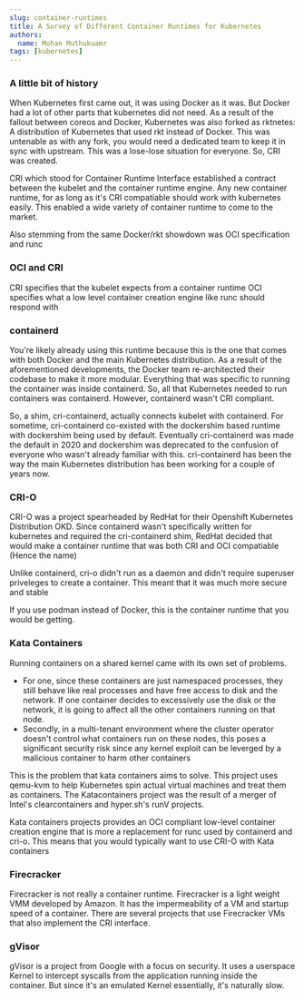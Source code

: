 ```yaml
---
slug: container-runtimes
title: A Survey of Different Container Runtimes for Kubernetes
authors:
  name: Mohan Muthukuamr
tags: [kubernetes]
---
```


### A little bit of history
When Kubernetes first came out, it was using Docker as it was. But Docker had a lot of other parts that kubernetes did not need. As a result of the fallout between coreos and Docker, Kubernetes was also forked as rktnetes: A distribution of Kubernetes that used rkt instead of Docker. This was untenable as with any fork, you would need a dedicated team to keep it in sync with upstream. This was a lose-lose situation for everyone. So, CRI was created. 

CRI which stood for Container Runtime Interface established a contract between the kubelet and the container runtime engine. Any new container runtime, for as long as it's CRI compatiable should work with kubernetes easily. This enabled a wide variety of container runtime to come to the market. 

Also stemming from the same Docker/rkt showdown was OCI specification and runc

### OCI and CRI
CRI specifies that the kubelet expects from a container runtime
OCI specifies what a low level container creation engine like runc should respond with

### containerd
You're likely already using this runtime because this is the one that comes with both Docker and the main Kubernetes distribution. 
As a result of the aforementioned developments, the Docker team re-architected their codebase to make it more modular. Everything that was specific to running the container was inside containerd. So, all that Kubernetes needed to run containers was containerd. However, containerd wasn't CRI compliant. 

So, a shim, cri-containerd, actually connects kubelet with containerd. For sometime, cri-containerd co-existed with the dockershim based runtime with dockershim being used by default. Eventually cri-containerd was made the default in 2020 and dockershim was deprecated to the confusion of everyone who wasn't already familiar with this. cri-containerd has been the way the main Kubernetes distribution has been working for a couple of years now. 

### CRI-O
CRI-O was a project spearheaded by RedHat for their Openshift Kubernetes Distribution OKD. Since containerd wasn't specifically written for kubernetes and required the cri-containerd shim, RedHat decided that would make a container runtime that was both CRI and OCI compatiable (Hence the name)

Unlike containerd, cri-o didn't run as a daemon and didn't require superuser priveleges to create a container. This meant that it was much more secure and stable

If you use podman instead of Docker, this is the container runtime that you would be getting.

### Kata Containers
Running containers on a shared kernel came with its own set of problems. 
- For one, since these containers are just namespaced processes, they still behave like real processes and have free access to disk and the network. If one container decides to excessively use the disk or the network, it is going to affect all the other containers running on that node.
- Secondly, in a multi-tenant environment where the cluster operator doesn't control what containers run on these nodes, this poses a significant security risk since any kernel exploit can be leverged by a malicious container to harm other containers 

This is the problem that kata containers aims to solve. This project uses qemu-kvm to help Kubernetes spin actual virtual machines and treat them as containers. The Katacontainers project was the result of a merger of Intel's clearcontainers and hyper.sh's runV projects.

Kata containers projects provides an OCI compliant low-level container creation engine that is more a replacement for runc used by containerd and cri-o. This means that you would typically want to use CRI-O with Kata containers

### Firecracker
Firecracker is not really a container runtime. Firecracker is a light weight VMM developed by Amazon. It has the impermeability of a VM and startup speed of a container. There are several projects that use Firecracker VMs that also implement the CRI interface. 

### gVisor
gVisor is a project from Google with a focus on security. It uses a userspace Kernel to intercept syscalls from the application running inside the container. But since it's an emulated Kernel essentially, it's naturally slow.


<!-- todos: 
- Add years
- group the topics properly to avoid OCI vs CRI confusion. 
- Expand further on Firecracker
- Add References. -->